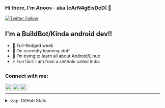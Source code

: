 ### Hi there, I'm Anoos - aka [cArN4gEisDeD] 👋

[![Twitter Follow](https://img.shields.io/twitter/follow/codeSTACKr?color=1DA1F2&logo=twitter&style=for-the-badge)](https://twitter.com/intent/follow?original_referer=https%3A%2F%2Fgithub.com%2FcArN4gE_is_DeD&screen_name=cArN4gE_is_DeD)

## I'm a BuildBot/Kinda android dev!!

- 🔭 Full-fledged weeb
- 🌱 I’m currently learning stuff
- 👯 I’m trying to learn all about Android/Linux
- ⚡ Fun fact: I am from a shithole called India

### Connect with me:


[<img align="left" alt="codeSTACKr | Twitter" width="22px" src="https://cdn.jsdelivr.net/npm/simple-icons@v3/icons/twitter.svg" />][twitter]
[<img align="left" alt="codeSTACKr | Instagram" width="22px" src="https://cdn.jsdelivr.net/npm/simple-icons@v3/icons/instagram.svg" />][instagram]
[<img align="left" alt="codeSTACKr | Instagram" width="22px" src="https://cdn.jsdelivr.net/npm/simple-icons@v3/icons/telegram.svg" />][telegram]

<br />

---

<details>
  <summary>:zap: GitHub Stats</summary>

  <img align="left" alt="cArN4gEisDeD's GitHub Stats" src="https://github-readme-stats.cArN4gEisDeD.vercel.app/api?username=cArN4gEisDeD&show_icons=true&hide_border=true" />

</details>

[telegram]: https://t.me/cArN4gE_is_DeD
[twitter]: https://twitter.com/cArN4gEisDeD
[instagram]: https://www.instagram.com/c4rn4g3_is_d3d